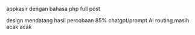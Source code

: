 appkasir dengan bahasa php full post

design mendatang
hasil percobaan 85% chatgpt/prompt AI
routing masih acak acak
